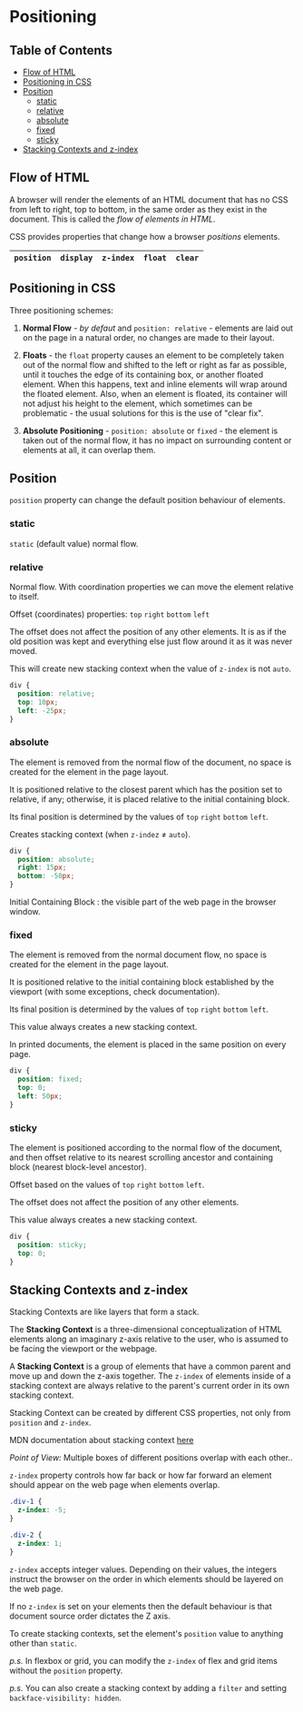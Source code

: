 # Positioning

## Table of Contents

- [Flow of HTML](#flow-of-html)
- [Positioning in CSS](#positioning-in-css)
- [Position](#position)
  - [static](#static)
  - [relative](#relative)
  - [absolute](#absolute)
  - [fixed](#fixed)
  - [sticky](#sticky)
- [Stacking Contexts and z-index](#stacking-contexts-and-z-index)

## Flow of HTML

A browser will render the elements of an HTML document that has no CSS from left to right, top to bottom, in the same order as they exist in the document. This is called the _flow of elements in HTML_.

CSS provides properties that change how a browser _positions_ elements.

| `position` | `display` | `z-index` | `float` | `clear` |
| ---------- | --------- | --------- | ------- | ------- |

## Positioning in CSS

Three positioning schemes:

1. **Normal Flow** - _by defaut_ and `position: relative` - elements are laid out on the page in a natural order, no changes are made to their layout.

2. **Floats** - the `float` property causes an element to be completely taken out of the normal flow and shifted to the left or right as far as possible, until it touches the edge of its containing box, or another floated element. When this happens, text and inline elements will wrap around the floated element. Also, when an element is floated, its container will not adjust his height to the element, which sometimes can be problematic - the usual solutions for this is the use of "clear fix".

3. **Absolute Positioning** - `position: absolute` or `fixed` - the element is taken out of the normal flow, it has no impact on surrounding content or elements at all, it can overlap them.

## Position

`position` property can change the default position behaviour of elements.

### static

`static` (default value) normal flow.

### relative

Normal flow. With coordination properties we can move the element relative to itself.

Offset (coordinates) properties: `top` `right` `bottom` `left`

The offset does not affect the position of any other elements. It is as if the old position was kept and everything else just flow around it as it was never moved.

This will create new stacking context when the value of `z-index` is not `auto`.

```css
div {
  position: relative;
  top: 10px;
  left: -25px;
}
```

### absolute

The element is removed from the normal flow of the document, no space is created for the element in the page layout.

It is positioned relative to the closest parent which has the position set to relative, if any; otherwise, it is placed relative to the initial containing block.

Its final position is determined by the values of `top` `right` `bottom` `left`.

Creates stacking context (when `z-indez` ≠ `auto`).

```css
div {
  position: absolute;
  right: 15px;
  bottom: -50px;
}
```

Initial Containing Block : the visible part of the web page in the browser window.

### fixed

The element is removed from the normal document flow, no space is created for the element in the page layout.

It is positioned relative to the initial containing block established by the viewport (with some exceptions, check documentation).

Its final position is determined by the values of `top` `right` `bottom` `left`.

This value always creates a new stacking context.

In printed documents, the element is placed in the same position on every page.

```css
div {
  position: fixed;
  top: 0;
  left: 50px;
}
```

### sticky

The element is positioned according to the normal flow of the document, and then offset relative to its nearest scrolling ancestor and containing block (nearest block-level ancestor).

Offset based on the values of `top` `right` `bottom` `left`.

The offset does not affect the position of any other elements.

This value always creates a new stacking context.

```css
div {
  position: sticky;
  top: 0;
}
```

## Stacking Contexts and z-index

Stacking Contexts are like layers that form a stack.

The **Stacking Context** is a three-dimensional conceptualization of HTML elements along an imaginary z-axis relative to the user, who is assumed to be facing the viewport or the webpage.

A **Stacking Context** is a group of elements that have a common parent and move up and down the z-axis together. The `z-index` of elements inside of a stacking context are always relative to the parent's current order in its own stacking context.

Stacking Context can be created by different CSS properties, not only from `position` and `z-index`.

MDN documentation about stacking context [here](https://developer.mozilla.org/en-US/docs/Web/CSS/CSS_Positioning/Understanding_z_index/The_stacking_context)

_Point of View:_ Multiple boxes of different positions overlap with each other..

`z-index` property controls how far back or how far forward an element should appear on the web page when elements overlap.

```css
.div-1 {
  z-index: -5;
}

.div-2 {
  z-index: 1;
}
```

`z-index` accepts integer values. Depending on their values, the integers instruct the browser on the order in which elements should be layered on the web page.

If no `z-index` is set on your elements then the default behaviour is that document source order dictates the Z axis.

To create stacking contexts, set the element's `position` value to anything other than `static`.

_p.s._ In flexbox or grid, you can modify the `z-index` of flex and grid items without the `position` property.

_p.s._ You can also create a stacking context by adding a `filter` and setting `backface-visibility: hidden`.
